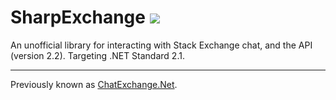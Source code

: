 # SharpExchange [![](https://img.shields.io/badge/NuGet-1.0.1-brightgreen.svg)](https://www.nuget.org/packages/SharpExchange)

An unofficial library for interacting with Stack Exchange chat, and the API (version 2.2). Targeting .NET Standard 2.1.
 
---

Previously known as [ChatExchange.Net](https://github.com/ArcticEcho/ChatExchange.Net).
